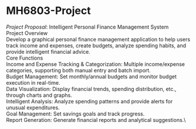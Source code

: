 # MH6803-Project

*Project Proposal*: Intelligent Personal Finance Management System\
Project Overview\
Develop a graphical personal finance management application to help users track income and expenses, create budgets, analyze spending habits, and provide intelligent financial advice.\
Core Functions\
Income and Expense Tracking & Categorization: Multiple income/expense categories, supporting both manual entry and batch import.\
Budget Management: Set monthly/annual budgets and monitor budget execution in real-time.\
Data Visualization: Display financial trends, spending distribution, etc., through charts and graphs.\
Intelligent Analysis: Analyze spending patterns and provide alerts for unusual expenditures.\
Goal Management: Set savings goals and track progress.\
Report Generation: Generate financial reports and analytical suggestions.\
